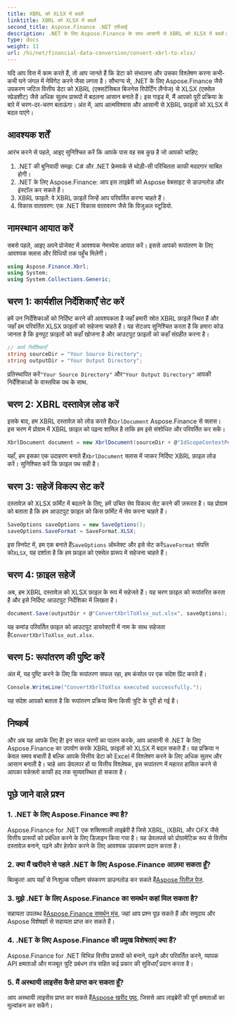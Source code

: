```yaml
---
title: XBRL को XLSX में बदलें
linktitle: XBRL को XLSX में बदलें
second_title: Aspose.Finance .NET एपीआई
description: .NET के लिए Aspose.Finance के साथ आसानी से XBRL को XLSX में बदलें। अपने वित्तीय डेटा रूपांतरण प्रक्रिया को कारगर बनाने के लिए हमारे विस्तृत चरण-दर-चरण गाइड का पालन करें।
type: docs
weight: 11
url: /hi/net/financial-data-conversion/convert-xbrl-to-xlsx/
---
```

यदि आप वित्त में काम करते हैं, तो आप जानते हैं कि डेटा को संभालना और उसका विश्लेषण करना कभी-कभी घने जंगल में नेविगेट करने जैसा लगता है। सौभाग्य से, .NET के लिए Aspose.Finance जैसे उपकरण जटिल वित्तीय डेटा को XBRL (एक्सटेंसिबल बिजनेस रिपोर्टिंग लैंग्वेज) से XLSX (एक्सेल स्प्रेडशीट) जैसे अधिक सुलभ प्रारूपों में बदलना आसान बनाते हैं। इस गाइड में, मैं आपको पूरी प्रक्रिया के बारे में चरण-दर-चरण बताऊंगा। अंत में, आप आत्मविश्वास और आसानी से XBRL फ़ाइलों को XLSX में बदल पाएंगे।
## आवश्यक शर्तें
आरंभ करने से पहले, आइए सुनिश्चित करें कि आपके पास वह सब कुछ है जो आपको चाहिए:
1. .NET की बुनियादी समझ: C# और .NET फ्रेमवर्क से थोड़ी-सी परिचितता काफी मददगार साबित होगी।
2. .NET के लिए Aspose.Finance: आप इस लाइब्रेरी को Aspose वेबसाइट से डाउनलोड और इंस्टॉल कर सकते हैं।
3. XBRL फ़ाइलें: वे XBRL फ़ाइलें जिन्हें आप परिवर्तित करना चाहते हैं।
4. विकास वातावरण: एक .NET विकास वातावरण जैसे कि विजुअल स्टूडियो.
## नामस्थान आयात करें
सबसे पहले, आइए अपने प्रोजेक्ट में आवश्यक नेमस्पेस आयात करें। इससे आपको रूपांतरण के लिए आवश्यक क्लास और विधियों तक पहुँच मिलेगी।
```csharp
using Aspose.Finance.Xbrl;
using System;
using System.Collections.Generic;
```
## चरण 1: कार्यशील निर्देशिकाएँ सेट करें
हमें उन निर्देशिकाओं को निर्दिष्ट करने की आवश्यकता है जहाँ हमारी स्रोत XBRL फ़ाइलें स्थित हैं और जहाँ हम परिवर्तित XLSX फ़ाइलों को सहेजना चाहते हैं। यह सेटअप सुनिश्चित करता है कि हमारा कोड जानता है कि इनपुट फ़ाइलों को कहाँ खोजना है और आउटपुट फ़ाइलों को कहाँ संग्रहीत करना है।
```csharp
// कार्य निर्देशिकाएँ
string sourceDir = "Your Source Directory";
string outputDir = "Your Output Directory";
```
 प्रतिस्थापित करें`"Your Source Directory"` और`"Your Output Directory"` आपकी निर्देशिकाओं के वास्तविक पथ के साथ.
## चरण 2: XBRL दस्तावेज़ लोड करें
 इसके बाद, हम XBRL दस्तावेज़ को लोड करते हैं`XbrlDocument` Aspose.Finance से क्लास। इस चरण में प्रोग्राम में XBRL फ़ाइल को पढ़ना शामिल है ताकि हम इसे संशोधित और परिवर्तित कर सकें।
```csharp
XbrlDocument document = new XbrlDocument(sourceDir + @"IdScopeContextPeriodStartAfterEnd.xml");
```
 यहाँ, हम इसका एक उदाहरण बनाते हैं`XbrlDocument` क्लास में जाकर निर्दिष्ट XBRL फ़ाइल लोड करें। सुनिश्चित करें कि फ़ाइल पथ सही है।
## चरण 3: सहेजें विकल्प सेट करें
दस्तावेज़ को XLSX फ़ॉर्मेट में बदलने के लिए, हमें उचित सेव विकल्प सेट करने की ज़रूरत है। यह प्रोग्राम को बताता है कि हम आउटपुट फ़ाइल को किस फ़ॉर्मेट में सेव करना चाहते हैं।
```csharp
SaveOptions saveOptions = new SaveOptions();
saveOptions.SaveFormat = SaveFormat.XLSX;
```
 इस स्निपेट में, हम एक बनाते हैं`SaveOptions` ऑब्जेक्ट और इसे सेट करें`SaveFormat` संपत्ति को`XLSX`, यह दर्शाता है कि हम फ़ाइल को एक्सेल प्रारूप में सहेजना चाहते हैं।
## चरण 4: फ़ाइल सहेजें
अब, हम XBRL दस्तावेज़ को XLSX फ़ाइल के रूप में सहेजते हैं। यह चरण फ़ाइल को रूपांतरित करता है और इसे निर्दिष्ट आउटपुट निर्देशिका में लिखता है।
```csharp
document.Save(outputDir + @"ConvertXbrlToXlsx_out.xlsx", saveOptions);
```
 यह कमांड परिवर्तित फ़ाइल को आउटपुट डायरेक्टरी में नाम के साथ सहेजता है`ConvertXbrlToXlsx_out.xlsx`.
## चरण 5: रूपांतरण की पुष्टि करें
अंत में, यह पुष्टि करने के लिए कि रूपांतरण सफल रहा, हम कंसोल पर एक संदेश प्रिंट करते हैं।
```csharp
Console.WriteLine("ConvertXbrlToXlsx executed successfully.");
```
यह संदेश आपको बताता है कि रूपांतरण प्रक्रिया बिना किसी त्रुटि के पूरी हो गई है।
## निष्कर्ष
और अब यह आपके लिए है! इन सरल चरणों का पालन करके, आप आसानी से .NET के लिए Aspose.Finance का उपयोग करके XBRL फ़ाइलों को XLSX में बदल सकते हैं। यह प्रक्रिया न केवल समय बचाती है बल्कि आपके वित्तीय डेटा को Excel में विश्लेषण करने के लिए अधिक सुलभ और आसान बनाती है। चाहे आप डेवलपर हों या वित्तीय विश्लेषक, इस रूपांतरण में महारत हासिल करने से आपका वर्कफ़्लो काफी हद तक सुव्यवस्थित हो सकता है।
## पूछे जाने वाले प्रश्न
### 1. .NET के लिए Aspose.Finance क्या है?
Aspose.Finance for .NET एक शक्तिशाली लाइब्रेरी है जिसे XBRL, iXBRL और OFX जैसे वित्तीय प्रारूपों को प्रबंधित करने के लिए डिज़ाइन किया गया है। यह डेवलपर्स को प्रोग्रामेटिक रूप से वित्तीय दस्तावेज़ बनाने, पढ़ने और हेरफेर करने के लिए आवश्यक उपकरण प्रदान करता है।
### 2. क्या मैं खरीदने से पहले .NET के लिए Aspose.Finance आज़मा सकता हूँ?
 बिल्कुल! आप यहाँ से निःशुल्क परीक्षण संस्करण डाउनलोड कर सकते हैं[Aspose रिलीज़ पेज](https://releases.aspose.com/finance/net/).
### 3. मुझे .NET के लिए Aspose.Finance का समर्थन कहां मिल सकता है?
 सहायता उपलब्ध है[Aspose.Finance समर्थन मंच](https://forum.aspose.com/c/finance/43), जहां आप प्रश्न पूछ सकते हैं और समुदाय और Aspose विशेषज्ञों से सहायता प्राप्त कर सकते हैं।
### 4. .NET के लिए Aspose.Finance की प्रमुख विशेषताएं क्या हैं?
Aspose.Finance for .NET विभिन्न वित्तीय प्रारूपों को बनाने, पढ़ने और परिवर्तित करने, व्यापक API क्षमताओं और मजबूत त्रुटि प्रबंधन तंत्र सहित कई प्रकार की सुविधाएँ प्रदान करता है।
### 5. मैं अस्थायी लाइसेंस कैसे प्राप्त कर सकता हूँ?
 आप अस्थायी लाइसेंस प्राप्त कर सकते हैं[Aspose खरीद पृष्ठ](https://purchase.aspose.com/temporary-license/), जिससे आप लाइब्रेरी की पूर्ण क्षमताओं का मूल्यांकन कर सकेंगे।

